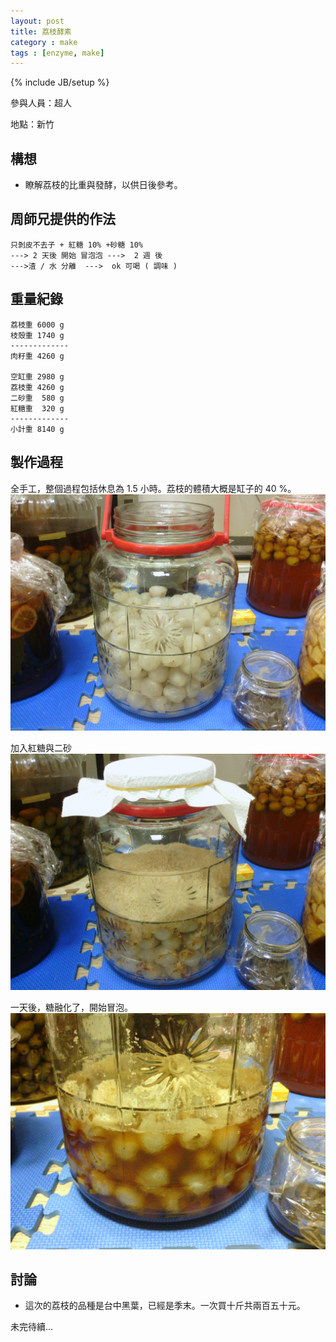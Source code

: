 ```yaml
---
layout: post
title: 荔枝酵素
category : make
tags : [enzyme, make]
---
```

{% include JB/setup %}

參與人員：超人

地點：新竹

## 構想

* 瞭解荔枝的比重與發酵，以供日後參考。

## 周師兄提供的作法

    只剝皮不去子 + 紅糖 10% +砂糖 10%
    ---> 2 天後 開始 冒泡泡 --->  2 週 後
    --->渣 / 水 分離  --->  ok 可喝 ( 調味 )

## 重量紀錄

    荔枝重 6000 g
    枝殼重 1740 g
    -------------
    肉籽重 4260 g

    空缸重 2980 g
    荔枝重 4260 g
    二砂重  580 g
    紅糖重  320 g
    -------------
    小計重 8140 g

## 製作過程

全手工，整個過程包括休息為 1.5 小時。荔枝的體積大概是缸子的 40 %。
![Alt](/img/make/2013-06-29/IMG_20130629_144201.jpg)

加入紅糖與二砂
![Alt](/img/make/2013-06-29/IMG_20130629_144756.jpg)

一天後，糖融化了，開始冒泡。
![Alt](/img/make/2013-06-29/IMG_20130630_213855.jpg)

## 討論

* 這次的荔枝的品種是台中黑葉，已經是季末。一次買十斤共兩百五十元。

未完待續...

